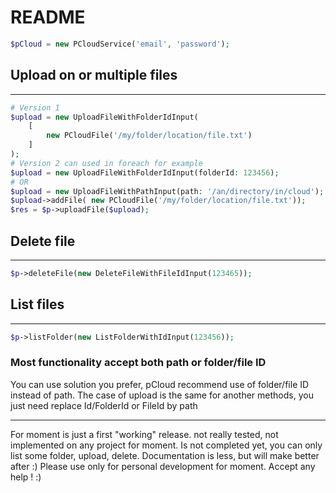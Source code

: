 # README

```php
$pCloud = new PCloudService('email', 'password');
```

## Upload on or multiple files
***
```php
# Version 1
$upload = new UploadFileWithFolderIdInput(
    [
        new PCloudFile('/my/folder/location/file.txt')
    ]
);
# Version 2 can used in foreach for example
$upload = new UploadFileWithFolderIdInput(folderId: 123456);
# OR
$upload = new UploadFileWithPathInput(path: '/an/directory/in/cloud');
$upload->addFile( new PCloudFile('/my/folder/location/file.txt'));
$res = $p->uploadFile($upload);
```

## Delete file
***
```php
$p->deleteFile(new DeleteFileWithFileIdInput(123465));
```

## List files
***
```php
$p->listFolder(new ListFolderWithIdInput(123456));
```

### Most functionality accept both path or folder/file ID
You can use solution you prefer, pCloud recommend use of folder/file ID instead of path.
The case of upload is the same for another methods, you just need replace Id/FolderId or FileId by path

***
For moment is just a first "working" release. not really tested, not implemented on any project for moment.
Is not completed yet, you can only list some folder, upload, delete.
Documentation is less, but will make better after :)
Please use only for personal development for moment.
Accept any help ! :)